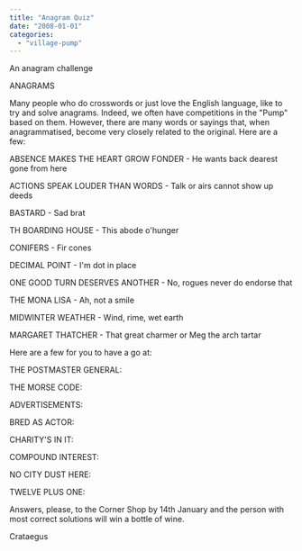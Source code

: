 ```yaml
---
title: "Anagram Quiz"
date: "2008-01-01"
categories: 
  - "village-pump"
---
```


An anagram challenge

ANAGRAMS

Many people who do crosswords or just love the English language, like to try and solve anagrams. Indeed, we often have competitions in the "Pump" based on them. However, there are many words or sayings that, when anagrammatised, become very closely related to the original. Here are a few:

ABSENCE MAKES THE HEART GROW FONDER - He wants back dearest gone from here

ACTIONS SPEAK LOUDER THAN WORDS - Talk or airs cannot show up deeds

BASTARD - Sad brat

TH BOARDING HOUSE - This abode o'hunger

CONIFERS - Fir cones

DECIMAL POINT - I'm dot in place

ONE GOOD TURN DESERVES ANOTHER - No, rogues never do endorse that

THE MONA LISA - Ah, not a smile

MIDWINTER WEATHER - Wind, rime, wet earth

MARGARET THATCHER - That great charmer or Meg the arch tartar

Here are a few for you to have a go at:

THE POSTMASTER GENERAL:

THE MORSE CODE:

ADVERTISEMENTS:

BRED AS ACTOR:

CHARITY'S IN IT:

COMPOUND INTEREST:

NO CITY DUST HERE:

TWELVE PLUS ONE:

Answers, please, to the Corner Shop by 14th January and the person with most correct solutions will win a bottle of wine.

Crataegus
